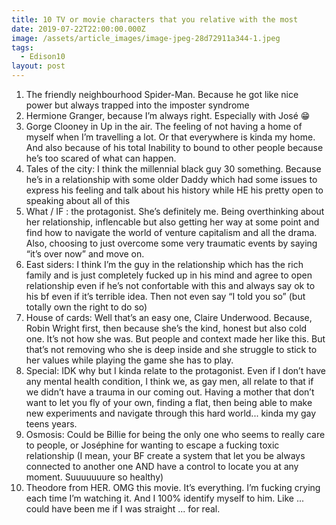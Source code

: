 ```yaml
---
title: 10 TV or movie characters that you relative with the most
date: 2019-07-22T22:00:00.000Z
image: /assets/article_images/image-jpeg-28d72911a344-1.jpeg
tags:
  - Edison10
layout: post
---
```

1. The friendly neighbourhood Spider-Man. Because he got like nice power but always trapped into the imposter syndrome 
2. Hermione Granger, because I’m always right. Especially with José 😁 
3. Gorge Clooney in Up in the air. The feeling of not having a home of myself when I’m travelling a lot. Or that everywhere is kinda my home. And also because of his total Inability to bound to other people because he’s too scared of what can happen. 
4. Tales of the city: I think the millennial black guy 30 something. Because he’s in a relationship with some older Daddy which had some issues to express his feeling and talk about his history while HE his pretty open to speaking about all of this
5. What / IF : the protagonist. She’s definitely me. Being overthinking about her relationship, inflencable but also getting her way at some point and find how to navigate the world of venture capitalism and all the drama. Also, choosing to just overcome some very traumatic events by saying “it’s over now” and move on. 
6. East siders: I think I’m the guy in the relationship which has the rich family and is just completely fucked up in his mind and agree to open relationship even if he’s not confortable with this and always say ok to his bf even if it’s terrible idea. Then not even say “I told you so” (but totally own the right to do so)
7. House of cards: Well that’s an easy one, Claire Underwood. Because, Robin Wright first, then because she’s the kind, honest but also cold one. It’s not how she was. But people and context made her like this. But that’s not removing who she is deep inside and she struggle to stick to her values while playing the game she has to play. 
8. Special: IDK why but I kinda relate to the protagonist. Even if I don’t have any mental health condition, I think we, as gay men, all relate to that if we didn’t have a trauma in our coming out. Having a mother that don’t want to let you fly of your own, finding a flat, then being able to make new experiments and navigate through this hard world... kinda my gay teens years.
9. Osmosis: Could be Billie for being the only one who seems to really care to people, or Joséphine for wanting to escape a fucking toxic relationship (I mean, your BF create a system that let you be always connected to another one AND have a control to locate you at any moment. Suuuuuuure so healthy)
10. Theodore from HER. OMG this movie. It’s everything. I’m fucking crying each time I’m watching it. And I 100% identify myself to him. Like ... could have been me if I was straight ... for real.
